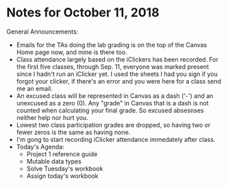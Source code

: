 # Notes for October 11, 2018

General Announcements:
* Emails for the TAs doing the lab grading is on the top of the Canvas Home page now, and mine is there too.
* Class attendance largely based on the iClickers has been recorded. For the first five classes, through Sep. 11, everyone was marked present since I hadn't run an iClicker yet. I used the sheets I had you sign if you forgot your clicker, if there's an error and you were here for a class send me an email.
* An excused class will be represented in Canvas as a dash ('-') and an unexcused as a zero (0). Any "grade" in Canvas that is a dash is not counted when calculating your final grade. So excused absesnses neither help nor hurt you.
* Lowest two class participation grades are dropped, so having two or fewer zeros is the same as having none.
* I'm gong to start recording iClicker attendance immedately after class.
* Today's Agenda:
    * Project 1 reference guide
    * Mutable data types
    * Solve Tuesday's workbook
    * Assign today's workbook
